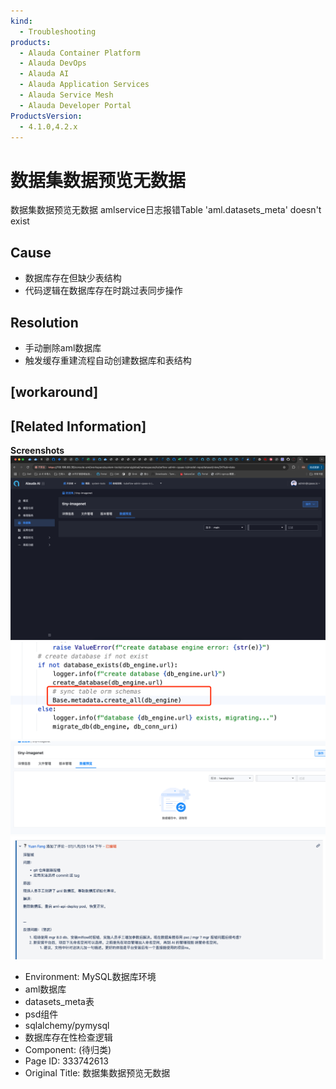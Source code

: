 ```yaml
---
kind:
  - Troubleshooting
products:
  - Alauda Container Platform
  - Alauda DevOps
  - Alauda AI
  - Alauda Application Services
  - Alauda Service Mesh
  - Alauda Developer Portal
ProductsVersion:
  - 4.1.0,4.2.x
---
```

<!-- A type of document that involves encountering a fault, diagnosing it, performing root cause analysis, and providing solutions. -->

# 数据集数据预览无数据

数据集数据预览无数据 amlservice日志报错Table 'aml.datasets_meta' doesn't exist

## Cause
- 数据库存在但缺少表结构
- 代码逻辑在数据库存在时跳过表同步操作

## Resolution
- 手动删除aml数据库
- 触发缓存重建流程自动创建数据库和表结构

## [workaround]

## [Related Information]
**Screenshots**
![](/docs/assets/images/shu-ju-ji-shu-ju-yu-lan-wu-shu-ju/image-2025-8-22_17-54-9.png)
![](/docs/assets/images/shu-ju-ji-shu-ju-yu-lan-wu-shu-ju/image-2025-8-22_17-55-32.png)
![](/docs/assets/images/shu-ju-ji-shu-ju-yu-lan-wu-shu-ju/image-2025-8-22_17-57-1.png)
![](/docs/assets/images/shu-ju-ji-shu-ju-yu-lan-wu-shu-ju/image-2025-8-22_18-4-7.png)
- Environment: MySQL数据库环境
- aml数据库
- datasets_meta表
- psd组件
- sqlalchemy/pymysql
- 数据库存在性检查逻辑
- Component: (待归类)
- Page ID: 333742613
- Original Title: 数据集数据预览无数据
